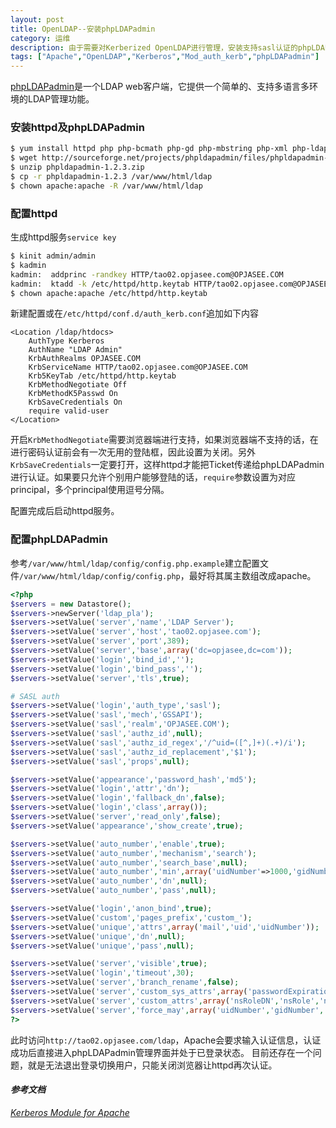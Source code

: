 ```yaml
---
layout: post
title: OpenLDAP--安装phpLDAPadmin
category: 运维
description: 由于需要对Kerberized OpenLDAP进行管理，安装支持sasl认证的phpLDAPadmin就顺利成章，本文记录Apache支持Kerberos认证及phpLDAPadmin使用sasl方式登陆的过程。
tags: ["Apache","OpenLDAP","Kerberos","Mod_auth_kerb","phpLDAPadmin"]
---
```


[phpLDAPadmin][1]是一个LDAP web客户端，它提供一个简单的、支持多语言多环境的LDAP管理功能。

### 安装httpd及phpLDAPadmin

```sh
$ yum install httpd php php-bcmath php-gd php-mbstring php-xml php-ldap mod_auth_kerb
$ wget http://sourceforge.net/projects/phpldapadmin/files/phpldapadmin-php5/1.2.3/phpldapadmin-1.2.3.zip/download
$ unzip phpldapadmin-1.2.3.zip
$ cp -r phpldapadmin-1.2.3 /var/www/html/ldap
$ chown apache:apache -R /var/www/html/ldap
```

### 配置httpd

生成httpd服务`service key`

```sh
$ kinit admin/admin
$ kadmin
kadmin:  addprinc -randkey HTTP/tao02.opjasee.com@OPJASEE.COM
kadmin:  ktadd -k /etc/httpd/http.keytab HTTP/tao02.opjasee.com@OPJASEE.COM
$ chown apache:apache /etc/httpd/http.keytab
```

新建配置或在`/etc/httpd/conf.d/auth_kerb.conf`追加如下内容

```
<Location /ldap/htdocs>
    AuthType Kerberos
    AuthName "LDAP Admin"
    KrbAuthRealms OPJASEE.COM
    KrbServiceName HTTP/tao02.opjasee.com@OPJASEE.COM
    Krb5KeyTab /etc/httpd/http.keytab
    KrbMethodNegotiate Off
    KrbMethodK5Passwd On
    KrbSaveCredentials On
    require valid-user
</Location>
```

开启`KrbMethodNegotiate`需要浏览器端进行支持，如果浏览器端不支持的话，在进行密码认证前会有一次无用的登陆框，因此设置为关闭。另外`KrbSaveCredentials`一定要打开，这样httpd才能把Ticket传递给phpLDAPadmin进行认证。如果要只允许个别用户能够登陆的话，`require`参数设置为对应principal，多个principal使用逗号分隔。

配置完成后启动httpd服务。

### 配置phpLDAPadmin

参考`/var/www/html/ldap/config/config.php.example`建立配置文件`/var/www/html/ldap/config/config.php`，最好将其属主数组改成apache。

```php
<?php
$servers = new Datastore();
$servers->newServer('ldap_pla');
$servers->setValue('server','name','LDAP Server');
$servers->setValue('server','host','tao02.opjasee.com');
$servers->setValue('server','port',389);
$servers->setValue('server','base',array('dc=opjasee,dc=com'));
$servers->setValue('login','bind_id','');
$servers->setValue('login','bind_pass','');
$servers->setValue('server','tls',true);

# SASL auth
$servers->setValue('login','auth_type','sasl');
$servers->setValue('sasl','mech','GSSAPI');
$servers->setValue('sasl','realm','OPJASEE.COM');
$servers->setValue('sasl','authz_id',null);
$servers->setValue('sasl','authz_id_regex','/^uid=([^,]+)(.+)/i');
$servers->setValue('sasl','authz_id_replacement','$1');
$servers->setValue('sasl','props',null);

$servers->setValue('appearance','password_hash','md5');
$servers->setValue('login','attr','dn');
$servers->setValue('login','fallback_dn',false);
$servers->setValue('login','class',array());
$servers->setValue('server','read_only',false);
$servers->setValue('appearance','show_create',true);

$servers->setValue('auto_number','enable',true);
$servers->setValue('auto_number','mechanism','search');
$servers->setValue('auto_number','search_base',null);
$servers->setValue('auto_number','min',array('uidNumber'=>1000,'gidNumber'=>500));
$servers->setValue('auto_number','dn',null);
$servers->setValue('auto_number','pass',null);

$servers->setValue('login','anon_bind',true);
$servers->setValue('custom','pages_prefix','custom_');
$servers->setValue('unique','attrs',array('mail','uid','uidNumber'));
$servers->setValue('unique','dn',null);
$servers->setValue('unique','pass',null);

$servers->setValue('server','visible',true);
$servers->setValue('login','timeout',30);
$servers->setValue('server','branch_rename',false);
$servers->setValue('server','custom_sys_attrs',array('passwordExpirationTime','passwordAllowChangeTime'));
$servers->setValue('server','custom_attrs',array('nsRoleDN','nsRole','nsAccountLock'));
$servers->setValue('server','force_may',array('uidNumber','gidNumber','sambaSID'));
?>
```

此时访问`http://tao02.opjasee.com/ldap`，Apache会要求输入认证信息，认证成功后直接进入phpLDAPadmin管理界面并处于已登录状态。
目前还存在一个问题，就是无法退出登录切换用户，只能关闭浏览器让httpd再次认证。

#### *参考文档*

*[Kerberos Module for Apache](http://modauthkerb.sourceforge.net/configure.html)*

[1]: http://phpldapadmin.sourceforge.net/wiki/index.php/Main_Page
